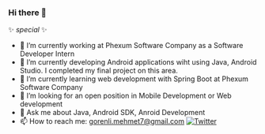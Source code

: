 ### Hi there 👋
✨ _special_ ✨
- 🔭 I’m currently working at Phexum Software Company as a Software Developer Intern
- 🌱 I’m currently developing Android applications wiht using Java, Android Studio. I completed my final project on this area.
- 🌱 I’m currently learning web development with Spring Boot at Phexum Software Company
- 👯 I’m looking for an open position in Mobile Development or Web development
- 💬 Ask me about Java, Android SDK, Anroid Development
- 📫 How to reach me: gorenli.mehmet7@gmail.com
[![Twitter](https://badgen.net/badge/icon/twitter?icon=twitter&label)](https://twitter.com)

